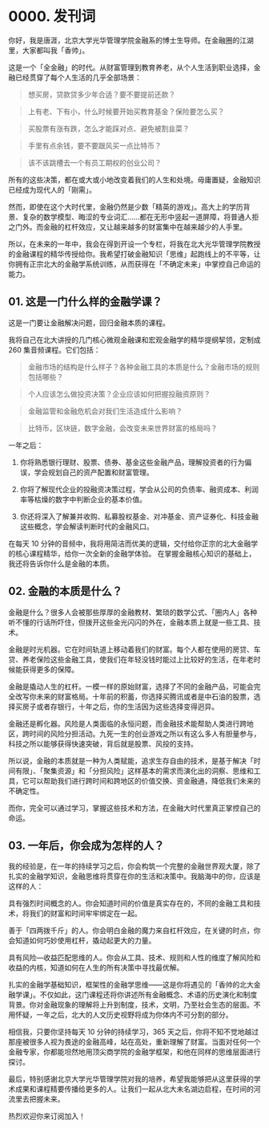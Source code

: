# 0000. 发刊词
你好，我是唐涯，北京大学光华管理学院金融系的博士生导师。在金融圈的江湖里，大家都叫我「香帅」。   

这是一个「全金融」的时代。从财富管理到教育养老，从个人生活到职业选择，金融已经贯穿了每个人生活的几乎全部场景：

> 想买房，贷款贷多少年合适？要不要提前还款？ 

> 上有老、下有小，什么时候要开始买教育基金？保险要怎么买？ 

> 买股票有涨有跌，怎么才能踩对点、避免被割韭菜？ 

> 手里有点余钱，要不要跟风买一点比特币？ 

> 该不该跳槽去一个有员工期权的创业公司？ 

所有的这些决策，都在或大或小地改变着我们的人生和处境。毋庸置疑，金融知识已经成为现代人的「刚需」。   

然而，即使在这个大时代里，金融仍然是少数「精英的游戏」。高大上的学历背景、复杂的数学模型、晦涩的专业词汇……都在无形中竖起一道屏障，将普通人拒之门外。而金融的杠杆效应，又让越来越多的财富集中在越来越少的人手里。   

所以，在未来的一年中，我会在得到开设一个专栏，将我在北大光华管理学院教授的金融课程的精华传授给你。我希望打破金融知识「思维」起跑线上的不平等，让你拥有正宗北大的金融学系统训练，从而获得在「不确定未来」中掌控自己命运的能力。

## 01. 这是一门什么样的金融学课？

这是一门要让金融解决问题，回归金融本质的课程。   

我将自己在北大讲授的几门核心微观金融课和宏观金融学的精华提纲挈领，定制成 260 集音频课程。它们包括： 

> 金融市场的结构是什么样子？各种金融工具的本质是什么？金融市场的规则包括哪些？ 

> 个人应该怎么做投资决策？企业应该如何把握投融资原则？

> 金融监管和金融危机会对我们生活造成什么影响？

> 比特币，区块链，数字金融，会改变未来世界财富的格局吗？ 

 一年之后： 
 
1. 你将熟悉银行理财、股票、债券、基金这些金融产品，理解投资者的行为偏误，学会规划自己的资产配置和财富管理。

2. 你将了解现代企业的投融资决策过程，学会从公司的负债率、融资成本、利润率等枯燥的数字中判断企业的基本价值。 

3. 你还将深入了解兼并收购、私募股权基金、对冲基金、资产证券化、科技金融这些概念，学会解读判断时代的金融风口。


在每天 10 分钟的音频中，我将用简洁而优美的逻辑，交付给你正宗的北大金融学的核心课程精华，给你一次全新的金融学体验。 
在掌握金融核心知识的基础上，我还将告诉你什么是金融的本质。   

## 02. 金融的本质是什么？

金融是什么？很多人会被那些厚厚的金融教材、繁琐的数学公式、「圈内人」各种听不懂的行话所吓住，但拨开这些金光闪闪的外在，金融本质上就是一些工具、技术。  

金融是时光机器。它在时间轨道上移动着我们的财富。每个人都在使用的房贷、车贷、养老保险这些金融工具，使我们在年轻没钱时能过上比较好的生活，在年老时候能获得更多的保障。  

金融是撬动人生的杠杆。一模一样的原始财富，选择了不同的金融产品，可能会完全改写你未来的财富格局。十年前的积蓄，你选择买腾讯或者是中石油的股票，选择买房子或者存银行，十年之后，你的生活因为这些选择变得迥异。  

金融还是孵化器。风险是人类面临的永恒问题，而金融技术能帮助人类进行跨地区，跨时间的风险分担活动。九死一生的创业游戏之所以有这么多人有胆量参与，科技之所以能够获得快速突破，背后就是股票、风投的支持。

所以说，金融的本质就是一种为人类赋能，追求生存自由的技术，是基于解决「时间有限」、「聚集资源」和「分担风险」这样基本的需求而演化出的洞察、思维和工具，它可以帮助我们进行跨时间和跨地区的价值交换、资金融通，降低我们未来的不确定性。   

而你，完全可以通过学习，掌握这些技术和方法，在金融大时代里真正掌控自己的命运。   

## 03. 一年后，你会成为怎样的人？

我的经验是，在一年的持续学习之后，你会构筑一个完整的金融世界观大厦，除了扎实的金融学知识，金融思维将贯穿在你的生活和决策中。我脑海中的你，应该是这样的人： 

具有强烈时间概念的人。你会知道时间的价值是真实存在的，不同的金融工具和技术，将我们的财富和时间牢牢绑定在一起。 

善于「四两拨千斤」的人。你会明白金融的魔力来自杠杆效应，在关键的时点，你会知道如何巧妙使用杠杆，撬动起更大的力量。 

具有风险—收益匹配思维的人。你会从工具、技术、规则和人性的维度了解风险和收益的内核，知道如何在人生的所有决策中寻找最优解。
   
扎实的金融学基础知识，框架性的金融学思维——这是你将遇见的「香帅的北大金融学课」。不仅如此，这门课程还将你讲述所有金融概念、术语的历史演化和制度背景。你对金融现象的理解将上升到制度，技术，文明，乃至社会生态的层面。不用怀疑，一年之后，北大的人文历史视野将成为你体内不可分割的部分。   

相信我，只要你坚持每天 10 分钟的持续学习，365 天之后，你将不知不觉地越过那座被很多人视为畏途的金融高峰，站在高处，重新理解了财富。当面对任何一个金融专家，你都能坦然地用顶尖商学院的金融学框架，和他在同样的思维层面进行探讨。 
  
最后，特别感谢北京大学光华管理学院对我的培养，希望我能够把从这里获得的学术成果和课程精要传播给更多的人。让我们一起从北大未名湖边启程，在时间的河流里去把握未来。

热烈欢迎你来订阅加入！


